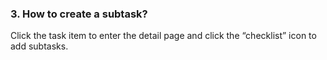 ### 3. How to create a subtask?
Click the task item to enter the detail page and click the “checklist” icon to add subtasks.
